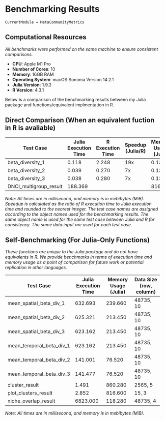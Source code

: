 # Benchmarking Results
```@meta
CurrentModule = MetaCommunityMetrics
```
## Computational Resources
*All benchmarks were performed on the same machine to ensure consistent comparisons.*
- **CPU**: Apple M1 Pro
- **Number of Cores**: 10
- **Memory**: 16GB RAM
- **Operating System**: macOS Sonoma Version 14.2.1
- **Julia Version**: 1.9.3
- **R Version**: 4.3.1


Below is a comparison of the benchmarking results between my Julia package and functions/equivalent implmentation in R.

## Direct Comparison (When an equivalent fuction in R is avaliable)

| Test Case              | Julia Execution Time | R Execution Time  | Speedup (Julia/R) | Memory Usage (Julia) | Memory Usage (R) |
|------------------------|----------------------|-------------------|-------------------|----------------------|------------------|
| beta_diversity_1       | 0.118                | 2.248             | 19x               | 0.132                | 0.057            |
| beta_diversity_2       | 0.039                | 0.270             | 7x                | 0.133                | 0.125            |
| beta_diversity_3       | 0.038                | 0.280             | 7x                | 0.133                | 0.125            |
| DNCI_multigroup_result | 188.369              |                   |                   | 816.60        

*Note: All times are in millisecond, and memory is in mebibytes (MiB). Speedup is calculated as the ratio of R execution time to Julia execution time and rounded to the nearest integer. The test case names are assigned according to the object names used for the benchmarking results. The same object name is used for the same test case between Julia and R for consistency. The same data input are used for each test case.*

## Self-Benchmarking (For Julia-Only Functions)
*These functions are unique to the Julia package and do not have equivalents in R. We provide benchmarks in terms of execution time and memory usage as a point of comparison for future work or potential replication in other languages.*

| Test Case                | Julia Execution Time | Memory Usage (Julia) | Data Size (row, column)|
|--------------------------|----------------------|----------------------|------------------------|
| mean_spatial_beta_div_1  | 632.693              | 239.660              | 48735, 10              |
| mean_spatial_beta_div_2  | 625.321              | 213.450              | 48735, 10              |
| mean_spatial_beta_div_3  | 623.162              | 213.450              | 48735, 10              |
| mean_temporal_beta_div_1 | 623.162              | 213.450              | 48735, 10              |
| mean_temporal_beta_div_2 | 141.001              | 76.520               | 48735, 10              |
| mean_temporal_beta_div_3 | 141.477              | 76.520               | 48735, 10              |
| cluster_result           | 1.491                | 860.280              | 2565, 5                |
| plot_clusters_result     | 2.852                | 816.600              | 15, 3                  |
| niche_overlap_result     | 6823.000             | 118.280              | 48735, 4               |







*Note: All times are in millisecond, and memory is in mebibytes (MiB).*



